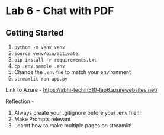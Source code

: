 # Lab 6 - Chat with PDF

## Getting Started

1. `python -m venv venv`
1. `source venv/bin/activate`
1. `pip install -r requirements.txt`
1. `cp .env.sample .env`
1. Change the `.env` file to match your environment
1. `streamlit run app.py`

Link to Azure - https://abhi-techin510-lab6.azurewebsites.net/

Reflection - 
1. Always create your .gitignore before your .env file!!!
2. Make Prompts relevant
3. Learnt how to make multiple pages on streamlit!
